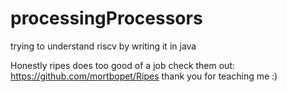 # processingProcessors
trying to understand riscv by writing it in java

Honestly ripes does too good of a job check them out:
https://github.com/mortbopet/Ripes
thank you for teaching me :)
